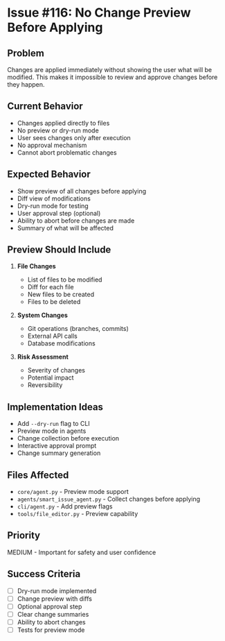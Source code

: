 # Issue #116: No Change Preview Before Applying

## Problem
Changes are applied immediately without showing the user what will be modified. This makes it impossible to review and approve changes before they happen.

## Current Behavior
- Changes applied directly to files
- No preview or dry-run mode
- User sees changes only after execution
- No approval mechanism
- Cannot abort problematic changes

## Expected Behavior
- Show preview of all changes before applying
- Diff view of modifications
- Dry-run mode for testing
- User approval step (optional)
- Ability to abort before changes are made
- Summary of what will be affected

## Preview Should Include
1. **File Changes**
   - List of files to be modified
   - Diff for each file
   - New files to be created
   - Files to be deleted

2. **System Changes**
   - Git operations (branches, commits)
   - External API calls
   - Database modifications

3. **Risk Assessment**
   - Severity of changes
   - Potential impact
   - Reversibility

## Implementation Ideas
- Add `--dry-run` flag to CLI
- Preview mode in agents
- Change collection before execution
- Interactive approval prompt
- Change summary generation

## Files Affected
- `core/agent.py` - Preview mode support
- `agents/smart_issue_agent.py` - Collect changes before applying
- `cli/agent.py` - Add preview flags
- `tools/file_editor.py` - Preview capability

## Priority
MEDIUM - Important for safety and user confidence

## Success Criteria
- [ ] Dry-run mode implemented
- [ ] Change preview with diffs
- [ ] Optional approval step
- [ ] Clear change summaries
- [ ] Ability to abort changes
- [ ] Tests for preview mode